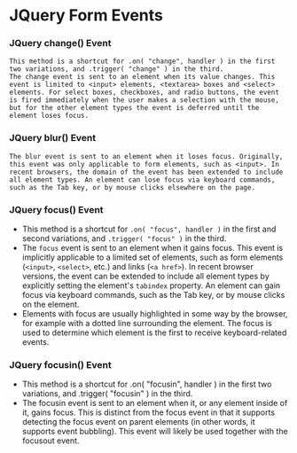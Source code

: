 # JQuery Form Events

### JQuery change() Event 
`This method is a shortcut for .on( "change", handler ) in the first two variations, and .trigger( "change" ) in the third.`</br>
`The change event is sent to an element when its value changes. This event is limited to <input> elements, <textarea> boxes and <select> elements. For select boxes, checkboxes, and radio buttons, the event is fired immediately when the user makes a selection with the mouse, but for the other element types the event is deferred until the element loses focus.`</br>

### JQuery blur() Event
`The blur event is sent to an element when it loses focus. Originally, this event was only applicable to form elements, such as <input>. In recent browsers, the domain of the event has been extended to include all element types. An element can lose focus via keyboard commands, such as the Tab key, or by mouse clicks elsewhere on the page.`
### JQuery focus() Event
<ul>
      <li>This method is a shortcut for <code>.on( "focus", handler )</code> in the first and second variations, and <code>.trigger( "focus" )</code> in the third.</li>
      <li>The <code>focus</code> event is sent to an element when it gains focus. This event is implicitly applicable to a limited set of elements, such as  form elements (<code>&lt;input&gt;</code>, <code>&lt;select&gt;</code>, etc.) and links (<code>&lt;a href&gt;</code>). In recent browser versions, the event can be extended to include all element types by explicitly setting the element's <code>tabindex</code> property. An element can gain focus via keyboard commands, such as the Tab key, or by mouse clicks on the element.</li>
      <li>Elements with focus are usually highlighted in some way by the browser, for example with a dotted line surrounding the element. The focus is used to determine which element is the first to receive keyboard-related events.</li>
    </ul>
 
 ### JQuery focusin() Event
 <ul>
<li> This method is a shortcut for .on( "focusin", handler ) in the first two variations, and .trigger( "focusin" ) in the third.</li>

<li>The focusin event is sent to an element when it, or any element inside of it, gains focus. This is distinct from the focus event in that it supports detecting the focus event on parent elements (in other words, it supports event bubbling).
This event will likely be used together with the focusout event.</li>   
</ul>

<script></br>
        $(document).ready(function(){</br>
            var result= '';</br>
            $("input").change(function(){</br>
                if(result==""){</br>
                    result = $(this).val();</br>
                }</br>
                else{</br>
                    result += ", " + $(this).val();</br>
                }              </br> 
                 $("#result").html(result);</br>
            })</br>
            $("#ddlCity").change(function(){</br>
                result = $(this).val();</br>
                if(result=='Select'){</br>
                    alert("Please select cith");</br>
                     $("#divResult").empty();</br>
                }</br>
                else{</br>
                    $("#divResult").html(result);</br>
                }  </br>             
            })         
           $("img").mouseover(function(){</br>
               $("#"+ GetDivId(this)).fadeIn(500)</br>
               $("img").css("cursor","pointer")</br>
           }).mouseout(function(){</br>
                $("#" + GetDivId(this)).fadeOut(500)</br>
           })</br>
           function GetDivId(helpIconId){</br>
                 helpIconId = $(helpIconId).attr("id"); </br>
                return helpIconId.replace("img", "div")</br>
           }</br>
        })</br>
    </script>
